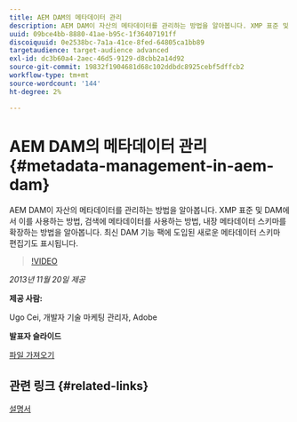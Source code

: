 ```yaml
---
title: AEM DAM의 메타데이터 관리
description: AEM DAM이 자산의 메타데이터를 관리하는 방법을 알아봅니다. XMP 표준 및 DAM에서 이를 사용하는 방법, 검색에 메타데이터를 사용하는 방법, 내장 메타데이터 스키마를 확장하는 방법을 알아봅니다. 최신 DAM 기능 팩에 도입된 새로운 메타데이터 스키마 편집기도 표시됩니다.
uuid: 09bce4bb-8880-41ae-b95c-1f36407191ff
discoiquuid: 0e2538bc-7a1a-41ce-8fed-64805ca1bb89
targetaudience: target-audience advanced
exl-id: dc3b60a4-2aec-46d5-9129-d8cbb2a14d92
source-git-commit: 19832f1904681d68c102ddbdc8925cebf5dffcb2
workflow-type: tm+mt
source-wordcount: '144'
ht-degree: 2%

---
```


# AEM DAM의 메타데이터 관리{#metadata-management-in-aem-dam}

AEM DAM이 자산의 메타데이터를 관리하는 방법을 알아봅니다. XMP 표준 및 DAM에서 이를 사용하는 방법, 검색에 메타데이터를 사용하는 방법, 내장 메타데이터 스키마를 확장하는 방법을 알아봅니다. 최신 DAM 기능 팩에 도입된 새로운 메타데이터 스키마 편집기도 표시됩니다.

>[!VIDEO](https://video.tv.adobe.com/v/19524/?quality=9)

*2013년 11월 20일 제공*

**제공 사람:**

Ugo Cei, 개발자 기술 마케팅 관리자, Adobe

**발표자 슬라이드**

[파일 가져오기](assets/metadata-management-in-aem-dam.pdf)

## 관련 링크 {#related-links}

[설명서](https://docs.adobe.com/content/docs/en/cq/5-6-1/dam/metadata_for_digitalassetmanagement.html)

